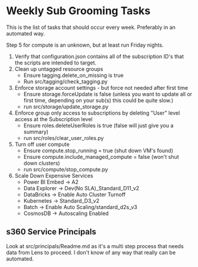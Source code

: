 # Weekly Sub Grooming Tasks

This is the list of tasks that should occur every week. Preferably in an automated way. 

Step 5 for compute is an unknown, but at least run Friday nights. 

1. Verify that configuration.json contains all of the subscription ID's that the scripts are intended to target. 
1. Clean up untagged resource groups
    - Ensure tagging.delete_on_missing is true
    - Run src/tagging/check_tagging.py
1. Enforce storage account settings - but force not needed after first time
    - Ensure storage.forceUpdate is false (unless you want to update all or first time, depending on your sub(s) this could be quite slow.)
    - run src/storage/update_storage.py
1. Enforce group only access to subscriptions by deleting "User" level access at the Subscription level
    - Ensure roles.deleteUserRoles is true (false will just give you a summary)
    - run src/roles/clear_user_roles.py    
1. Turn off user compute
    - Ensure compute.stop_running = true (shut down VM's found)
    - Ensure compute.include_managed_compute = false (won't shut down clusters)
    - run src/compute/stop_compute.py
1. Scale Down Expensive Services
    - Power BI Embed -> A2
    - Data Explorer -> Dev(No SLA)_Standard_D11_v2
    - DataBricks -> Enable Auto Cluster Turnoff
    - Kubernetes -> Standard_D3_v2
    - Batch -> Enable Auto Scaling/standard_d2s_v3
    - CosmosDB -> Autoscaling Enabled


## s360 Service Principals
Look at src/principals/Readme.md as it's a multi step process that needs data from Lens to proceed. I don't know of any way that really can be automated.     
